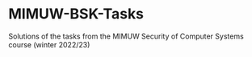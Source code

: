 # MIMUW-BSK-Tasks
Solutions of the tasks from the MIMUW Security of Computer Systems course (winter 2022/23) 
